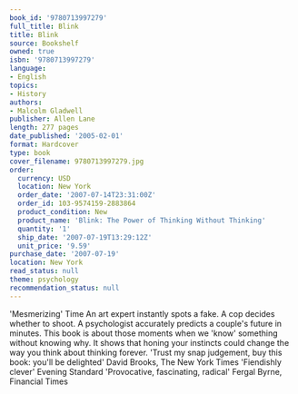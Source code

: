 ```yaml
---
book_id: '9780713997279'
full_title: Blink
title: Blink
source: Bookshelf
owned: true
isbn: '9780713997279'
language:
- English
topics:
- History
authors:
- Malcolm Gladwell
publisher: Allen Lane
length: 277 pages
date_published: '2005-02-01'
format: Hardcover
type: book
cover_filename: 9780713997279.jpg
order:
  currency: USD
  location: New York
  order_date: '2007-07-14T23:31:00Z'
  order_id: 103-9574159-2883864
  product_condition: New
  product_name: 'Blink: The Power of Thinking Without Thinking'
  quantity: '1'
  ship_date: '2007-07-19T13:29:12Z'
  unit_price: '9.59'
purchase_date: '2007-07-19'
location: New York
read_status: null
theme: psychology
recommendation_status: null
---
```

'Mesmerizing' Time
An art expert instantly spots a fake. A cop decides whether to shoot. A psychologist accurately predicts a couple's future in minutes. This book is about those moments when we 'know' something without knowing why. It shows that honing your instincts could change the way you think about thinking forever.
'Trust my snap judgement, buy this book: you'll be delighted' David Brooks, The New York Times
'Fiendishly clever' Evening Standard
'Provocative, fascinating, radical' Fergal Byrne, Financial Times
